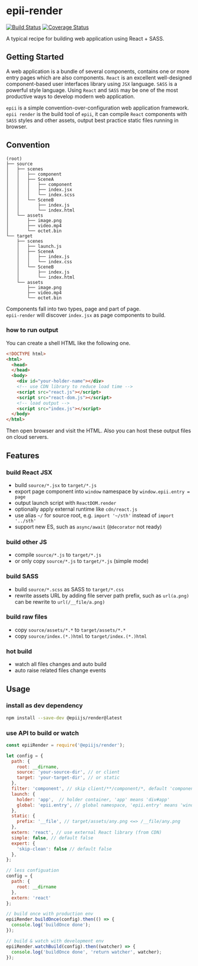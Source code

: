 # epii-render

[![Build Status](https://travis-ci.org/epiijs/epii-render.svg?branch=master)](https://travis-ci.org/epiijs/epii-render)
[![Coverage Status](https://coveralls.io/repos/github/epiijs/epii-render/badge.svg?branch=master)](https://coveralls.io/github/epiijs/epii-render?branch=master)

A typical recipe for building web application using React + SASS.  

## Getting Started

A web application is a bundle of several components, contains one or more entry pages which are also components. `React` is an excellent well-designed component-based user interfaces library using `JSX` language. `SASS` is a powerful style language. Using `React` and `SASS` may be one of the most productive ways to develop modern web application.

`epii` is a simple convention-over-configuration web application framework. `epii render` is the build tool of `epii`, it can compile `React` components with `SASS` styles and other assets, output best practice static files running in browser.  

## Convention

```
(root)
├── source
│   ├── scenes
│   │   ├── component
│   │   ├── SceneA
│   │   │   ├── component
│   │   │   ├── index.jsx
│   │   │   └── index.scss
│   │   └── SceneB
│   │       ├── index.js
│   │       └── index.html
│   └── assets
│       ├── image.png
│       ├── video.mp4
│       └── octet.bin
└── target
    ├── scenes
    │   ├── launch.js
    │   ├── SceneA
    │   │   ├── index.js
    │   │   └── index.css
    │   └── SceneB
    │       ├── index.js
    │       └── index.html
    └── assets
        ├── image.png
        ├── video.mp4
        └── octet.bin
```

Components fall into two types, page and part of page.  
`epii-render` will discover `index.jsx` as page components to build.

### how to run output

You can create a shell HTML like the following one.

```html
<!DOCTYPE html>
<html>
  <head>
  </head>
  <body>
    <div id="your-holder-name"></div>
    <!-- use CDN library to reduce load time -->
    <script src="react.js"></script>
    <script src="react-dom.js"></script>
    <!-- load output -->
    <script src="index.js"></script>
  </body>
</html>
```

Then open browser and visit the HTML. Also you can host these output files on cloud servers.

## Features

### build React JSX
- build `source/*.jsx` to `target/*.js`
- export page component into `window` namespace by `window.epii.entry = page`
- output launch script with `ReactDOM.render`
- optionally apply external runtime like `cdn/react.js`
- use alias `~/` for source root, e.g. `import '~/sth'` instead of `import '../sth'`
- support new ES, such as `async/await` (`@decorator` not ready)

### build other JS
- compile `source/*.js` to `target/*.js`
- or only copy `source/*.js` to `target/*.js` (simple mode)

### build SASS
- build `source/*.scss` as SASS to `target/*.css`
- rewrite assets URL by adding file server path prefix, such as `url(a.png)` can be rewrite to `url(/__file/a.png)`

### build raw files
- copy `source/assets/*.*` to `target/assets/*.*`
- copy `source/index.(*.)html` to `target/index.(*.)html`

### hot build
- watch all files changes and auto build
- auto raise related files change events

## Usage

### install as dev dependency
```sh
npm install --save-dev @epiijs/render@latest
```

### use API to build or watch
```js
const epiiRender = require('@epiijs/render');

let config = {
  path: {
    root: __dirname,
    source: 'your-source-dir', // or client
    target: 'your-target-dir', // or static
  },
  filter: 'component', // skip client/**/component/*, default 'component'
  launch: {
    holder: 'app',  // holder container, 'app' means 'div#app'
    global: 'epii.entry', // global namespace, 'epii.entry' means 'window.epii.entry = page'
  },
  static: {
    prefix: '__file', // target/assets/any.png <=> /__file/any.png
  },
  extern: 'react', // use external React library (from CDN)
  simple: false, // default false
  expert: {
    'skip-clean': false // default false
  },
};

// less configuation
config = {
  path: {
    root: __dirname
  },
  extern: 'react'
};

// build once with production env
epiiRender.buildOnce(config).then(() => {
  console.log('buildOnce done');
});

// build & watch with development env
epiiRender.watchBuild(config).then((watcher) => {
  console.log('buildOnce done', 'return watcher', watcher);
});
```
